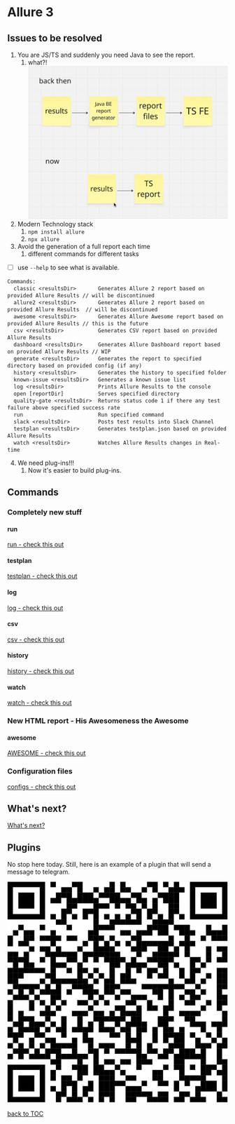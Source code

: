 # Allure 3

## Issues to be resolved

1. You are JS/TS and suddenly you need Java to see the report.
   1. what?!
   ![now and then](./now-and-then.png)
2. Modern Technology stack
   1. `npm install allure`
   2. `npx allure`
3. Avoid the generation of a full report each time
   1. different commands for different tasks

- [ ] use `--help` to see what is available.

```shell
Commands:
  classic <resultsDir>       Generates Allure 2 report based on provided Allure Results // will be discontinued
  allure2 <resultsDir>       Generates Allure 2 report based on provided Allure Results  // will be discontinued
  awesome <resultsDir>       Generates Allure Awesome report based on provided Allure Results // this is the future
  csv <resultsDir>           Generates CSV report based on provided Allure Results
  dashboard <resultsDir>     Generates Allure Dashboard report based on provided Allure Results // WIP
  generate <resultsDir>      Generates the report to specified directory based on provided config (if any)
  history <resultsDir>       Generates the history to specified folder
  known-issue <resultsDir>   Generates a known issue list
  log <resultsDir>           Prints Allure Results to the console
  open [reportDir]           Serves specified directory
  quality-gate <resultsDir>  Returns status code 1 if there any test failure above specified success rate
  run                        Run specified command
  slack <resultsDir>         Posts test results into Slack Channel
  testplan <resultsDir>      Generates testplan.json based on provided Allure Results
  watch <resultsDir>         Watches Allure Results changes in Real-time
```

4. We need plug-ins!!!
   1. Now it's easier to build plug-ins.

## Commands

### Completely new stuff

#### run

[run - check this out](3run.md)

#### testplan

[testplan - check this out](3testplan.md)

#### log

[log - check this out](3log.md)

#### csv

[csv - check this out](3csv.md)

#### history

[history - check this out](3history.md)

#### watch

[watch - check this out](3watch.md)

### New HTML report - His Awesomeness the Awesome

#### awesome

[AWESOME - check this out](3awesome.md)

### Configuration files

[configs - check this out](3configs.md)

## What's next?

[What's next?](3configs.md)


## Plugins

No stop here today. Still, here is an example of a plugin that will send a message to telegram.

![](qr-tlg-send-plugin.png)

[back to TOC](toc.md)